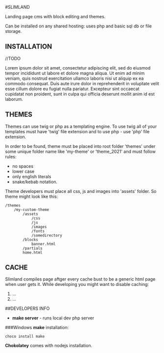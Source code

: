 #SLIMLAND

Landing page cms with block editing and themes.

Can be installed on any shared hosting: uses php and basic sql db or file storage.

## INSTALLATION

//TODO

Lorem ipsum dolor sit amet, consectetur adipiscing elit, sed do eiusmod tempor incididunt ut labore et dolore magna aliqua. Ut enim ad minim veniam, quis nostrud exercitation ullamco laboris nisi ut aliquip ex ea commodo consequat. Duis aute irure dolor in reprehenderit in voluptate velit esse cillum dolore eu fugiat nulla pariatur. Excepteur sint occaecat cupidatat non proident, sunt in culpa qui officia deserunt mollit anim id est laborum.

## THEMES
Themes can use twig or php as a templating engine. To use twig all of your templates must have 'twig' file extension and to use php - use 'php' file extension.  

In order to be found, theme must be placed into root folder 'themes' under some unique folder name like 'my-theme' or 'theme_2021' and must follow rules:
- no spaces
- lower case 
- only english literals
- snake/kebab notation.

Theme developers must place all css, js and images into 'assets' folder. So theme might look like this: 

    /themes
        /my-custom-theme
            /assets
                /css
                /js
                /images
                /fonts
                /somedirectory
            /blocks
                banner.html
            /partials
            home.html


## CACHE
Slimland compiles page aftger every cache bust to be a generic html page when user gets it. While developing you might want to disable caching:
1. ...
2. ...

##DEVELOPERS INFO

- **make server**  - runs local dev php server

###Windows **make** installation:

    choco install make

**Chokolatey** comes with nodejs installation.
